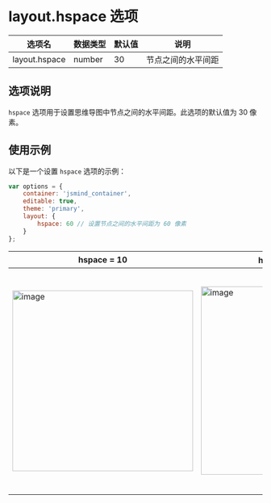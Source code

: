 # layout.hspace 选项

| 选项名 | 数据类型 | 默认值 | 说明 |
| --- | --- | --- | --- |
| layout.hspace | number | 30 | 节点之间的水平间距 |

## 选项说明

`hspace` 选项用于设置思维导图中节点之间的水平间距。此选项的默认值为 30 像素。

## 使用示例

以下是一个设置 `hspace` 选项的示例：

```javascript
var options = {
    container: 'jsmind_container',
    editable: true,
    theme: 'primary',
    layout: {
        hspace: 60 // 设置节点之间的水平间距为 60 像素
    }
};
```

| hspace = 10 | hspace = 30 (默认) | hspace = 60 |
| --- | --- | --- |
| <img width="358" alt="image" src="https://github.com/hizzgdev/jsmind/assets/1690290/667ff99d-2f65-43a1-9714-1088cfbdf7a8"> | <img width="373" alt="image" src="https://github.com/hizzgdev/jsmind/assets/1690290/45118a06-8683-4e53-92a2-ae255784afd1"> | <img width="442" alt="image" src="https://github.com/hizzgdev/jsmind/assets/1690290/89a2df73-a3dc-45b0-b3c9-1c22ad37a921"> |
